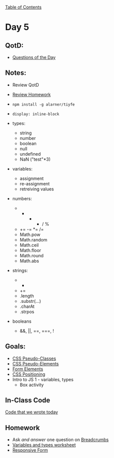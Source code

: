 [Table of Contents](/README.md)

# Day 5

## QotD:
* [Questions of the Day](http://www.classmarker.com/)

## Notes:
* Review QotD
* [Review Homework](http://codepen.io/anon/pen/NGWRBK)
* `npm install -g alarner/tiyfe`
* `display: inline-block`
* types:
	* string
	* number
	* boolean
	* null
	* undefined
	* NaN ("test"*3)
* variables:
	* assignment
	* re-assignment
	* retreiving values
* numbers:
	* + - * / %
	* += -= *= /=
	* Math.pow
	* Math.random
	* Math.ceil
	* Math.floor
	* Math.round
	* Math.abs
* strings:
	* +
	* +=
	* .length
	* .substr(...)
	* .charAt
	* .strpos
	
* booleans
	* &&, ||, ==, ===, !



## Goals:
* [CSS Pseudo-Classes](/units/css-pseudo-classes)
* [CSS Pseudo-Elements](/units/css-pseudo-elements)
* [Form Elements](/units/form-elements) <!-- we didn't explicitly talk about these -->
* [CSS Positioning](/units/css-positioning)
* Intro to JS 1 - variables, types
	* Box activity

## In-Class Code
[Code that we wrote today](/notes/day-05/code)

## Homework
* Ask *and answer* one question on [Breadcrumbs](http://tiy.breadcrumbsqa.com/)
* [Variables and types worksheet](https://github.com/TIY-Austin-Front-End-Engineering/javascript-variables)
* [Responsive Form](https://github.com/TIY-Austin-Front-End-Engineering/responsive-form)